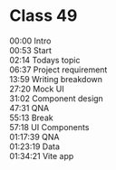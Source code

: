 # Class 49

00:00 Intro  
00:53 Start  
02:14 Todays topic  
06:37 Project requirement  
13:59 Writing breakdown  
27:20 Mock UI  
31:02 Component design  
47:31 QNA  
55:13 Break  
57:18 UI Components  
01:17:39 QNA  
01:23:19 Data  
01:34:21 Vite app
